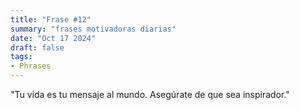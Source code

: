 ```yaml
---
title: "Frase #12"
summary: "frases motivadoras diarias"
date: "Oct 17 2024"
draft: false
tags:
- Phrases
---
```


"Tu vida es tu mensaje al mundo. Asegúrate de que sea inspirador."
